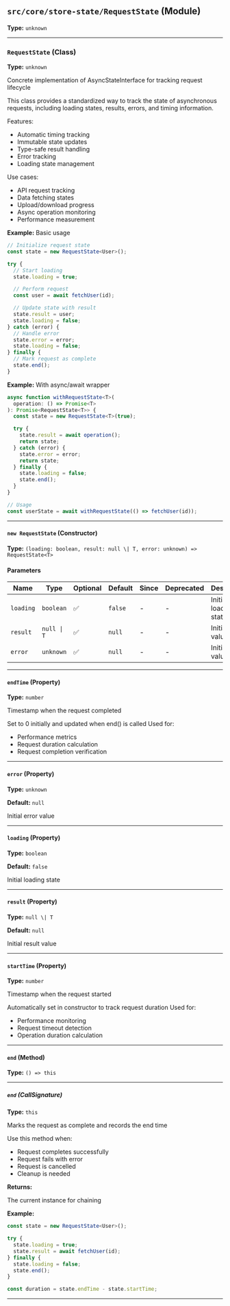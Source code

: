 ## `src/core/store-state/RequestState` (Module)

**Type:** `unknown`

---

### `RequestState` (Class)

**Type:** `unknown`

Concrete implementation of AsyncStateInterface for tracking request lifecycle

This class provides a standardized way to track the state of asynchronous
requests, including loading states, results, errors, and timing information.

Features:

- Automatic timing tracking
- Immutable state updates
- Type-safe result handling
- Error tracking
- Loading state management

Use cases:

- API request tracking
- Data fetching states
- Upload/download progress
- Async operation monitoring
- Performance measurement

**Example:** Basic usage

```typescript
// Initialize request state
const state = new RequestState<User>();

try {
  // Start loading
  state.loading = true;

  // Perform request
  const user = await fetchUser(id);

  // Update state with result
  state.result = user;
  state.loading = false;
} catch (error) {
  // Handle error
  state.error = error;
  state.loading = false;
} finally {
  // Mark request as complete
  state.end();
}
```

**Example:** With async/await wrapper

```typescript
async function withRequestState<T>(
  operation: () => Promise<T>
): Promise<RequestState<T>> {
  const state = new RequestState<T>(true);

  try {
    state.result = await operation();
    return state;
  } catch (error) {
    state.error = error;
    return state;
  } finally {
    state.loading = false;
    state.end();
  }
}

// Usage
const userState = await withRequestState(() => fetchUser(id));
```

---

#### `new RequestState` (Constructor)

**Type:** `(loading: boolean, result: null \| T, error: unknown) => RequestState<T>`

#### Parameters

| Name      | Type        | Optional | Default | Since | Deprecated | Description           |
| --------- | ----------- | -------- | ------- | ----- | ---------- | --------------------- |
| `loading` | `boolean`   | ✅       | `false` | -     | -          | Initial loading state |
| `result`  | `null \| T` | ✅       | `null`  | -     | -          | Initial result value  |
| `error`   | `unknown`   | ✅       | `null`  | -     | -          | Initial error value   |

---

#### `endTime` (Property)

**Type:** `number`

Timestamp when the request completed

Set to 0 initially and updated when end() is called
Used for:

- Performance metrics
- Request duration calculation
- Request completion verification

---

#### `error` (Property)

**Type:** `unknown`

**Default:** `null`

Initial error value

---

#### `loading` (Property)

**Type:** `boolean`

**Default:** `false`

Initial loading state

---

#### `result` (Property)

**Type:** `null \| T`

**Default:** `null`

Initial result value

---

#### `startTime` (Property)

**Type:** `number`

Timestamp when the request started

Automatically set in constructor to track request duration
Used for:

- Performance monitoring
- Request timeout detection
- Operation duration calculation

---

#### `end` (Method)

**Type:** `() => this`

---

##### `end` (CallSignature)

**Type:** `this`

Marks the request as complete and records the end time

Use this method when:

- Request completes successfully
- Request fails with error
- Request is cancelled
- Cleanup is needed

**Returns:**

The current instance for chaining

**Example:**

```typescript
const state = new RequestState<User>();

try {
  state.loading = true;
  state.result = await fetchUser(id);
} finally {
  state.loading = false;
  state.end();
}

const duration = state.endTime - state.startTime;
```

---
